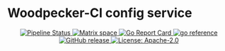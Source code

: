 # Woodpecker-CI config service

<p align="center">
  <a href="https://ci.opencloud.eu/repos/5" title="Pipeline Status">
    <img src="https://ci.opencloud.eu/repos/5/status.svg" alt="Pipeline Status">
  </a>
  <a href="https://matrix.to/#/#woodpecker:matrix.org" title="Join the Matrix space at https://matrix.to/#/#opencloud:matrix.org">
    <img src="https://img.shields.io/matrix/opencloud:matrix.org?label=matrix" alt="Matrix space">
  </a>
  <a href="https://goreportcard.com/report/github.com/opencloud-eu/woodpecker-ci-config-service" title="Go Report Card">
    <img src="https://goreportcard.com/badge/github.com/opencloud-eu/woodpecker-ci-config-service" alt="Go Report Card">
  </a>
  <a href="https://pkg.go.dev/github.com/opencloud-eu/woodpecker-ci-config-service" title="go reference">
    <img src="https://pkg.go.dev/badge/github.com/opencloud-eu/woodpecker-ci-config-service" alt="go reference">
  </a>
  <a href="https://github.com/opencloud-eu/woodpecker-ci-config-service/releases/latest" title="GitHub release">
    <img src="https://img.shields.io/github/v/release/opencloud-eu/woodpecker-ci-config-service?sort=semver" alt="GitHub release">
  </a>
  <a href="https://opensource.org/licenses/Apache-2.0" title="License: Apache-2.0">
    <img src="https://img.shields.io/badge/License-Apache%202.0-blue.svg" alt="License: Apache-2.0">
  </a>
</p>
